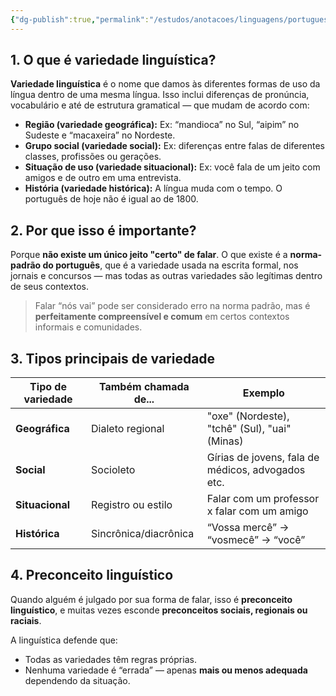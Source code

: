 ```yaml
---
{"dg-publish":true,"permalink":"/estudos/anotacoes/linguagens/portugues/2-praticas-de-linguagem/2-2-variedades-linguisticas/"}
---
```


## 1. O que é variedade linguística?

**Variedade linguística** é o nome que damos às diferentes formas de uso da língua dentro de uma mesma língua. Isso inclui diferenças de pronúncia, vocabulário e até de estrutura gramatical — que mudam de acordo com:

- **Região (variedade geográfica):** Ex: “mandioca” no Sul, “aipim” no Sudeste e “macaxeira” no Nordeste.
- **Grupo social (variedade social):** Ex: diferenças entre falas de diferentes classes, profissões ou gerações.
- **Situação de uso (variedade situacional):** Ex: você fala de um jeito com amigos e de outro em uma entrevista.
- **História (variedade histórica):** A língua muda com o tempo. O português de hoje não é igual ao de 1800.

## 2. Por que isso é importante?

Porque **não existe um único jeito "certo" de falar**. O que existe é a **norma-padrão do português**, que é a variedade usada na escrita formal, nos jornais e concursos — mas todas as outras variedades são legítimas dentro de seus contextos.

> Falar “nós vai” pode ser considerado erro na norma padrão, mas é **perfeitamente compreensível e comum** em certos contextos informais e comunidades.

## 3. Tipos principais de variedade

|Tipo de variedade|Também chamada de...|Exemplo|
|---|---|---|
|**Geográfica**|Dialeto regional|"oxe" (Nordeste), "tchê" (Sul), "uai" (Minas)|
|**Social**|Socioleto|Gírias de jovens, fala de médicos, advogados etc.|
|**Situacional**|Registro ou estilo|Falar com um professor x falar com um amigo|
|**Histórica**|Sincrônica/diacrônica|“Vossa mercê” → “vosmecê” → “você”|

## 4. Preconceito linguístico

Quando alguém é julgado por sua forma de falar, isso é **preconceito linguístico**, e muitas vezes esconde **preconceitos sociais, regionais ou raciais**.

A linguística defende que:

- Todas as variedades têm regras próprias.
- Nenhuma variedade é “errada” — apenas **mais ou menos adequada** dependendo da situação.
